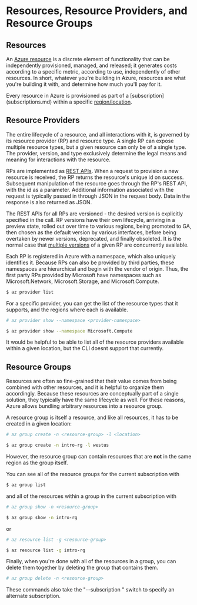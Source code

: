 Resources, Resource Providers, and Resource Groups
==================================================

## Resources

An [Azure resource](https://docs.microsoft.com/en-us/azure/azure-resource-manager/resource-group-overview) is a discrete element of functionality that can 
be independently provisioned, managed, and released; it generates costs
according to a specific metric, according to use, independently of other
resources.  In short, whatever you're building in Azure, resources are
what you're building it with, and determine how much you'll pay for it.

Every resource in Azure is provisioned as part of a [subscription]
(subscriptions.md) within a specific [region/location](regions.md).

## Resource Providers

The entire lifecycle of a resource, and all interactions with it,
is governed by its resource provider (RP) and resource type.  A single 
RP can expose multiple resource types, but a given resource can only be
of a single type.  The provider, version, and type exclusively determine the
legal means and meaning for interactions with the resource.

RPs are implemented as [REST APIs](https://docs.microsoft.com/en-us/azure/azure-resource-manager/resource-manager-rest-api).  When a request to provision a new
resource is received, the RP returns the resource's unique id on success.
Subsequent manipulation of the resource goes through the RP's REST API,
with the id as a parameter.  Additional information associated with the
request is typically passed in through JSON in the request body.  Data
in the response is also returned as JSON.

The REST APIs for all RPs are versioned - the desired version is explicitly
specified in the call.  RP versions have their own lifecycle, arriving in
a preview state, rolled out over time to various regions, being promoted 
to GA, then chosen as the default
version by various interfaces, before being overtaken by newer versions,
deprecated, and finally obsoleted.  It is the normal case that [multiple
versions](debugging.md) of a given RP are concurrently available.

Each RP is registered in Azure with a namespace, which also uniquely
identifies it.  Because RPs can also be provided by third parties, these
namespaces are hierarchical and begin with the vendor of origin.  Thus, 
the first party RPs provided by Microsoft have namespaces such as 
Microsoft.Network, Microsoft.Storage, and Microsoft.Compute.

```bash
$ az provider list
```

For a specific provider, you can get the list of the resource types that 
it supports, and the regions where each is available.

```bash
# az provider show --namespace <provider-namespace>

$ az provider show --namespace Microsoft.Compute
```

It would be helpful to be able to list all of the resource providers
available within a given location, but the CLI doesnt support that currently.

## Resource Groups

Resources are often so fine-grained that their value comes from 
being combined with other resources, and it is helpful to organize them
accordingly.  Because these resources are conceptually
part of a single solution, they typically have the same lifecycle as well.
For these reasons, Azure allows bundling arbitrary resources into a
resource group.

A resource group is itself a resource, and like all resources, it has to
be created in a given location:

```bash
# az group create -n <resource-group> -l <location>

$ az group create -n intro-rg -l westus
```

However, the resource group can contain resources that are **not** in the
same region as the group itself.

You can see all of the resource groups for the current subscription with

```bash
$ az group list
```

and all of the resources within a group in the current subscription with

```bash
# az group show -n <resource-group>

$ az group show -n intro-rg
```

or

```bash
# az resource list -g <resource-group>

$ az resource list -g intro-rg
```

Finally, when you're done with all of the resources in a group, you can
delete them together by deleting the group that contains them.

```bash
# az group delete -n <resource-group>
```

These commands also take the "--subscription <subscription-id>" switch
to specify an alternate subscription.
